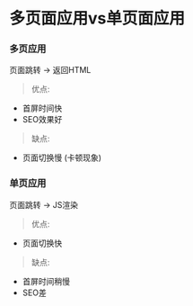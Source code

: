 # 多页面应用vs单页面应用


### 多页应用

页面跳转 -> 返回HTML

> 优点:
  - 首屏时间快
  - SEO效果好

> 缺点:
  - 页面切换慢 (卡顿现象)


### 单页应用

页面跳转 -> JS渲染

> 优点:
  - 页面切换快

> 缺点:
  - 首屏时间稍慢
  - SEO差
